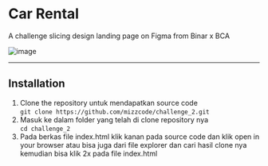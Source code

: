 # Car Rental
A challenge slicing design landing page on Figma from Binar x BCA

![image](https://github.com/mizzcode/challenge_2/assets/101040281/c9bbbc40-e902-4685-b67a-bcb9f73d818c)
<hr>

## Installation
1. Clone the repository untuk mendapatkan source code <br> ```git clone https://github.com/mizzcode/challenge_2.git```
2. Masuk ke dalam folder yang telah di clone repository nya <br> ```cd challenge_2```
3. Pada berkas file index.html klik kanan pada source code dan klik open in your browser atau bisa juga dari file explorer dan cari hasil clone nya kemudian bisa klik 2x pada file index.html
